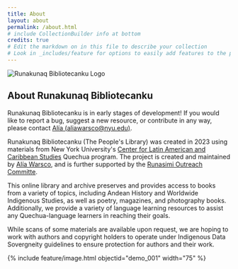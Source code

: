 ```yaml
---
title: About
layout: about
permalink: /about.html
# include CollectionBuilder info at bottom
credits: true
# Edit the markdown on in this file to describe your collection
# Look in _includes/feature for options to easily add features to the page
---
```

![Runakunaq Bibliotecanku Logo](https://i.ibb.co/f2SQm45/logo-runakunaq.png)


## About Runakunaq Bibliotecanku

Runakunaq Bibliotecanku is in early stages of development! If you would like to report a bug, suggest a new resource, or contribute in any way, please contact [Alía (aliawarsco@nyu.edu)](mailto:aliawarsco@nyu.edu).

Runakunaq Bibliotecanku (The People's Library) was created in 2023 using materials from New York University's [Center for Latin American and Caribbean Studies](https://as.nyu.edu/research-centers/clacs.html) Quechua program. The project is created and maintained by [Alía Warsco](aliawars.co), and is further supported by the [Runasimi Outreach Committe](https://www.instagram.com/roc_nyu/?hl=en).

This online library and archive preserves and provides access to books from a variety of topics, including Andean History and Worldwide Indigenous Studies, as well as poetry, magazines, and photography books. Additionally, we provide a variety of language learning resources to assist any Quechua-language learners in reaching their goals. 

While scans of some materials are available upon request, we are hoping to work with authors and copyright holders to operate under Indigenous Data Sovergneity guidelines to ensure protection for authors and their work. 




{% include feature/image.html objectid="demo_001" width="75" %} 



